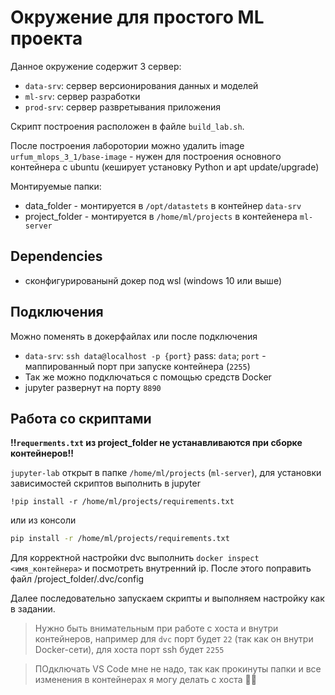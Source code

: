 # Окружение для простого ML проекта

Данное окружение содержит 3 сервер: 

* `data-srv`: сервер версионирования данных и моделей
* `ml-srv`: сервер разработки
* `prod-srv`: сервер развретывания приложения

Скрипт построения расположен в файле `build_lab.sh`.

После построения лаборотории можно удалить image `urfum_mlops_3_1/base-image` - нужен для построения основного контейнера с ubuntu (кеширует установку Python и apt update/upgrade)

Монтируемые папки:

* data_folder - монтируется в `/opt/datastets` в контейнер `data-srv`
* project_folder - монтируется в `/home/ml/projects` в контейенера `ml-server`

## Dependencies

* сконфигурированынй докер под wsl (windows 10 или выше)

## Подключения

Можно поменять в докерфайлах или после подключения

* `data-srv`: `ssh data@localhost -p {port}` pass: `data`; `port` - маппированный порт при запуске контейнера (`2255`)
* Так же можно подключаться с помощью средств Docker
* jupyter развернут на порту `8890`

## Работа со скриптами

**!!`requerments.txt` из project_folder не устанавливаются при сборке контейнеров!!**

`jupyter-lab` открыт в папке `/home/ml/projects` (`ml-server`), для установки зависимостей скриптов выполнить в jupyter

```jupyter
!pip install -r /home/ml/projects/requirements.txt
```

или из консоли

```bash
pip install -r /home/ml/projects/requirements.txt
```

Для корректной настройки dvc выполнить `docker inspect <имя_контейнера>` и посмотреть внутренний ip. После этого поправить файл /project_folder/.dvc/config

Далее последовательно запускаем скрипты и выполняем настройку как в задании.

> Нужно быть внимательным при работе с хоста и внутри контейнеров, например для `dvc` порт будет `22` (так как он внутри Docker-сети), для хоста порт ssh будет `2255`

> ПОдключать VS Code мне не надо, так как прокинуты папки и все изменения в контейнерах я могу делать с хоста 🐱‍👓